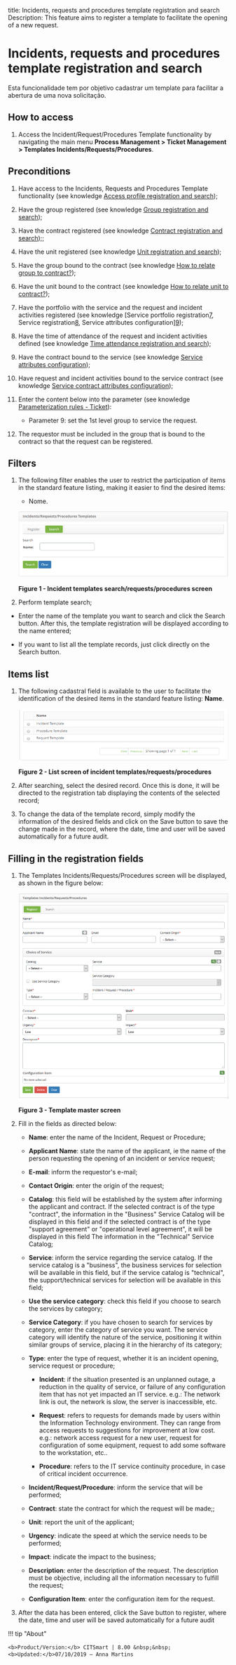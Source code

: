title: Incidents, requests and procedures template registration and search
Description: This feature aims to register a template to facilitate the opening of a new request.

# Incidents, requests and procedures template registration and search

Esta funcionalidade tem por objetivo cadastrar um template para facilitar a
abertura de uma nova solicitação.

How to access
------------

1.  Access the Incident/Request/Procedures Template functionality by navigating the main menu **Process Management > Ticket Management > Templates Incidents/Requests/Procedures**.

Preconditions
-------------

1.  Have access to the Incidents, Requests and Procedures Template functionality (see knowledge [Access profile registration and search][1]);

2.  Have the group registered (see knowledge [Group registration and search][2]);

3.  Have the contract registered (see knowledge [Contract registration and search][3]);;

4.  Have the unit registered (see knowledge [Unit registration and search][4]);

5.  Have the group bound to the contract (see knowledge [How to relate group to contract?][5]);

6.  Have the unit bound to the contract (see knowledge [How to relate unit to contract?][6]);

7.  Have the portfolio with the service and the request and incident activities registered (see knowledge [Service portfolio registration[7], Service registration[8], Service attributes configuration][9]);

8.  Have the time of attendance of the request and incident activities defined (see knowledge [Time attendance registration and search][10]);

9.  Have the contract bound to the service (see knowledge [Service attributes configuration][11]);

10. Have request and incident activities bound to the service contract (see knowledge [Service contract attributes configuration][12]);

11. Enter the content below into the parameter (see knowledge [Parameterization rules - Ticket][13]):

    -   Parameter 9: set the 1st level group to service the request.

12.  The requestor must be included in the group that is bound to the contract so that the request can be registered.

Filters
-------

1.  The following filter enables the user to restrict the participation of items in the standard feature listing, making it easier to find the desired items:

    -   Nome.

    ![template](images/template-incident-1.png)

    **Figure 1 - Incident templates search/requests/procedures screen**

2.  Perform template search;

-   Enter the name of the template you want to search and click the Search button. After this, the template registration will be displayed according to the name entered;

-   If you want to list all the template records, just click directly on the Search button.

Items list
-----------------

1.  The following cadastral field is available to the user to facilitate the identification of the desired items in the standard feature listing: **Name**.

    ![template](images/template-incident-2.png)

    **Figure 2 - List screen of incident templates/requests/procedures**

2.  After searching, select the desired record. Once this is done, it will be directed to the registration tab displaying the contents of the selected record;

3.  To change the data of the template record, simply modify the information of the desired fields and click on the Save button to save the change made in the record, where the date, time and user will be saved automatically for a future audit.

Filling in the registration fields
-----------------------------------

1.  The Templates Incidents/Requests/Procedures screen will be displayed, as shown in the figure below:
    
    ![template](images/template-incident-3.png)

    **Figure 3 - Template master screen**

2.  Fill in the fields as directed below:

    -   **Name**: enter the name of the Incident, Request or Procedure;

    -   **Applicant Name**: state the name of the applicant, ie the name of the person requesting the opening of an incident or service request;

    -   **E-mail**: inform the requestor's e-mail;

    -   **Contact Origin**: enter the origin of the request;

    -   **Catalog**: this field will be established by the system after informing the applicant and contract. If the selected contract is of the type "contract", the information in the "Business" Service Catalog will be displayed in this field and if the selected contract is of the type "support agreement" or "operational level agreement", it will be displayed in this field The information in the "Technical" Service Catalog;

    -   **Service**: inform the service regarding the service catalog. If the service catalog is a "business", the business services for selection will be available in this field, but if the service catalog is "technical", the support/technical services for selection will be available in this field;

    -   **Use the service category**: check this field if you choose to search the services by category;

    -   **Service Category**: if you have chosen to search for services by category, enter the category of service you want. The service category will identify the nature of the service, positioning it within similar groups of service, placing it in the hierarchy of its category;

    -   **Type**: enter the type of request, whether it is an incident opening, service request or procedure;

        -   **Incident**: if the situation presented is an unplanned outage, a reduction in the quality of service, or failure of any configuration item that has not yet impacted an IT service. e.g.: The network link is out, the network is slow, the server is inaccessible, etc.

        -   **Request**: refers to requests for demands made by users within the Information Technology environment. They can range from access requests to suggestions for improvement at low cost. e.g.: network access request for a new user, request for configuration of some equipment, request to add some software to the workstation, etc..

        -   **Procedure**: refers to the IT service continuity procedure, in case of critical incident occurrence.

    -   **Incident/Request/Procedure**: inform the service that will be performed;

    -   **Contract**: state the contract for which the request will be made;;

    -   **Unit**: report the unit of the applicant;

    -   **Urgency**: indicate the speed at which the service needs to be performed;

    -   **Impact**: indicate the impact to the business;

    -   **Description**: enter the description of the request. The description must be objective, including all the information necessary to fulfill the request;

    -   **Configuration Item**: enter the configuration item for the request.

3.  After the data has been entered, click the Save button to register, where the date, time and user will be saved automatically for a future audit

[1]:/en-us/citsmart-platform-7/initial-settings/access-settings/profile/user-profile.html
[2]:/en-us/citsmart-platform-7/initial-settings/access-settings/user/group.html
[3]:/en-us/citsmart-platform-7/additional-features/contract-management/use/register-contract.html
[4]:/en-us/citsmart-platform-7/plataform-administration/region-and-language/register-unit.html
[5]:/en-us/citsmart-platform-7/processes/tickets/relate-group.html
[6]:/en-us/citsmart-platform-7/processes/tickets/relate-unit.html
[7]:/en-us/citsmart-platform-7/processes/portfolio-and-catalog/register.html
[8]:/en-us/citsmart-platform-7/processes/portfolio-and-catalog/services.html
[9]:/en-us/citsmart-platform-7/processes/portfolio-and-catalog/configure-service-attribute.html
[10]:/en-us/citsmart-platform-7/processes/service-level/time-attendance.html
[11]:/en-us/citsmart-platform-7/processes/portfolio-and-catalog/configure-service-attribute.html
[12]:/en-us/citsmart-platform-7/processes/portfolio-and-catalog/contract-attributes.html
[13]:/en-us/citsmart-platform-7/plataform-administration/parameters-list/parametrizaion-ticket.html


!!! tip "About"

    <b>Product/Version:</b> CITSmart | 8.00 &nbsp;&nbsp;
    <b>Updated:</b>07/10/2019 – Anna Martins
